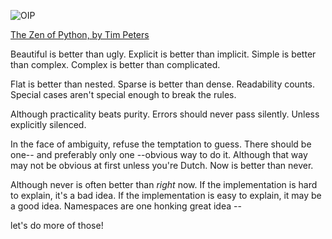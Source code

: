 ![OIP](https://user-images.githubusercontent.com/110995647/206400383-fa2494ae-82b5-4443-9e10-4eb5d5dd57ea.jpg)


<ins>The Zen of Python, by Tim Peters</ins>
 




Beautiful is better than ugly.
Explicit is better than implicit.
Simple is better than complex.
Complex is better than complicated.


Flat is better than nested.
Sparse is better than dense.
Readability counts.
Special cases aren't special enough to break the rules.


Although practicality beats purity.
Errors should never pass silently.
Unless explicitly silenced.


In the face of ambiguity, refuse the temptation to guess.
There should be one-- and preferably only one --obvious way to do it.
Although that way may not be obvious at first unless you're Dutch.
Now is better than never.


Although never is often better than *right* now.
If the implementation is hard to explain, it's a bad idea.
If the implementation is easy to explain, it may be a good idea.
Namespaces are one honking great idea -- 


let's do more of those!
